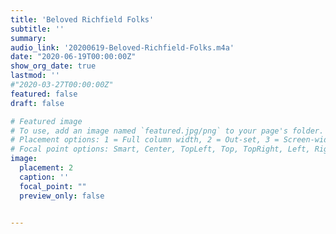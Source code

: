 ```yaml
---
title: 'Beloved Richfield Folks'
subtitle: ''
summary: 
audio_link: '20200619-Beloved-Richfield-Folks.m4a'
date: "2020-06-19T00:00:00Z"
show_org_date: true
lastmod: ''
#"2020-03-27T00:00:00Z"
featured: false
draft: false

# Featured image
# To use, add an image named `featured.jpg/png` to your page's folder.
# Placement options: 1 = Full column width, 2 = Out-set, 3 = Screen-width
# Focal point options: Smart, Center, TopLeft, Top, TopRight, Left, Right, BottomLeft, Bottom, BottomRight
image:
  placement: 2
  caption: ''
  focal_point: ""
  preview_only: false


---
```


